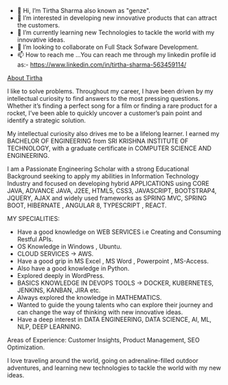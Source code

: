 - 👋 Hi, I’m Tirtha Sharma also known as "genze".
- 👀 I’m interested in developing new innovative products that can attract the customers.
- 🌱 I’m currently learning new Technologies to tackle the world with my innovative ideas.
- 💞️ I’m looking to collaborate on Full Stack Sofware Development.
- 📫 How to reach me ...You can reach me through my linkedin profile id as:- https://www.linkedin.com/in/tirtha-sharma-563459114/

<!---
genze121/genze121 is a ✨ special ✨ repository because its `README.md` (this file) appears on your GitHub profile.
You can click the Preview link to take a look at your changes.
--->

[About Tirtha](https://github.com/genze121)

I like to solve problems. Throughout my career, I have been driven by my intellectual curiosity to find answers to the most pressing questions. Whether it’s finding a perfect song for a film or finding a rare product for a rocket, I’ve been able to quickly uncover a customer’s pain point and identify a strategic solution.

My intellectual curiosity also drives me to be a lifelong learner. I earned my BACHELOR OF ENGINEERING from SRI KRISHNA INSTITUTE OF TECHNOLOGY, with a graduate certificate in COMPUTER SCIENCE AND ENGINEERING.

I am a Passionate Engineering Scholar with a strong Educational Background seeking to apply my abilities in Information Technology Industry and focused on developing hybrid APPLICATIONS using CORE JAVA, ADVANCE JAVA, J2EE, HTML5, CSS3, JAVASCRIPT, BOOTSTRAP4, JQUERY, AJAX and widely used frameworks as SPRING MVC, SPRING BOOT, HIBERNATE , ANGULAR 8, TYPESCRIPT , REACT.

MY SPECIALITIES:
+ Have a good knowledge on WEB SERVICES i.e Creating and Consuming Restful APIs.
+ OS Knowledge in Windows , Ubuntu.
+ CLOUD SERVICES -> AWS.
+ Have a good grip in MS Excel , MS Word , Powerpoint , MS-Access.
+ Also have a good knowledge in Python.
+ Explored deeply in WordPress.
+ BASICS KNOWLEDGE IN DEVOPS TOOLS -> DOCKER, KUBERNETES, JENKINS, KANBAN, JIRA etc.
+ Always explored the knowledge in MATHEMATICS.
+ Wanted to guide the young talents who can explore their journey and can change the way of thinking with new
innovative ideas.
+ Have a deep interest in DATA ENGINEERING, DATA SCIENCE, AI, ML, NLP, DEEP LEARNING.

Areas of Experience: Customer Insights, Product Management, SEO Optimization.

I love traveling around the world, going on adrenaline-filled outdoor adventures, and learning new technologies to tackle the world with my new ideas.
